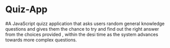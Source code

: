 # Quiz-App
#A JavaScript quizz application that asks users  random general knowledge   questions and gives them   the  chance to try and find out  the right answer from the  choices   provided , within the desi time as the system advances  towards more complex questions.  

